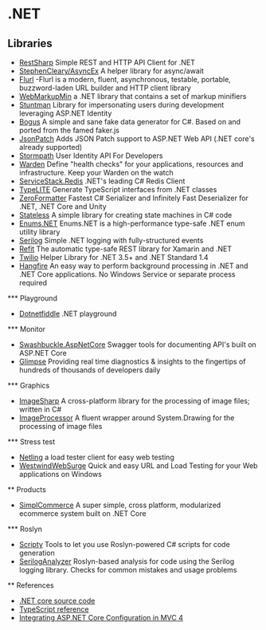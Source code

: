 # .NET

## Libraries
+ [RestSharp](http://restsharp.org) Simple REST and HTTP API Client for .NET
+ [StephenCleary/AsyncEx](https://github.com/StephenCleary/AsyncEx) A helper library for async/await
+ [Flurl](http://tmenier.github.io/Flurl/)  -Flurl is a modern, fluent, asynchronous, testable, portable, buzzword-laden URL builder and HTTP client library
+ [WebMarkupMin](https://github.com/Taritsyn/WebMarkupMin)  a .NET library that contains a set of markup minifiers
+ [Stuntman](https://github.com/ritterim/stuntman) Library for impersonating users during development leveraging ASP.NET Identity
+ [Bogus](https://github.com/bchavez/Bogus) A simple and sane fake data generator for C#. Based on and ported from the famed faker.js
+ [JsonPatch](https://github.com/myquay/JsonPatch) Adds JSON Patch support to ASP.NET Web API (.NET core's already supported) 
+ [Stormpath](https://stormpath.com) User Identity API For Developers
+ [Warden](https://github.com/warden-stack/Warden) Define "health checks" for your applications, resources and infrastructure. Keep your Warden on the watch
+ [ServiceStack.Redis](https://github.com/ServiceStack/ServiceStack.Redis) .NET's leading C# Redis Client
+ [TypeLITE](http://type.litesolutions.net) Generate TypeScript interfaces from .NET classes
+ [ZeroFormatter](https://github.com/neuecc/ZeroFormatter) Fastest C# Serializer and Infinitely Fast Deserializer for .NET, .NET Core and Unity
+ [Stateless](https://github.com/dotnet-state-machine/stateless) A simple library for creating state machines in C# code
+ [Enums.NET](https://github.com/TylerBrinkley/Enums.NET) Enums.NET is a high-performance type-safe .NET enum utility library
+ [Serilog](https://github.com/serilog/serilog) Simple .NET logging with fully-structured events
+ [Refit](https://github.com/paulcbetts/refit) The automatic type-safe REST library for Xamarin and .NET
+ [Twilio](https://github.com/twilio/twilio-csharp) Helper Library for .NET 3.5+ and .NET Standard 1.4
+ [Hangfire](http://hangfire.io)  An easy way to perform background processing in .NET and .NET Core applications. No Windows Service or separate process required


*** Playground
+ [Dotnetfiddle](https://dotnetfiddle.net) .NET playground

*** Monitor
+ [Swashbuckle.AspNetCore](https://github.com/domaindrivendev/Swashbuckle.AspNetCore) Swagger tools for documenting API's built on ASP.NET Core
+ [Glimpse](http://getglimpse.com/) Providing real time diagnostics & insights to the fingertips of hundreds of thousands of developers daily

*** Graphics
+ [ImageSharp](https://github.com/JimBobSquarePants/ImageSharp) A cross-platform library for the processing of image files; written in C#
+ [ImageProcessor](https://github.com/JimBobSquarePants/ImageProcessor)  A fluent wrapper around System.Drawing for the processing of image files

*** Stress test
+ [Netling](https://github.com/hallatore/Netling) a load tester client for easy web testing
+ [WestwindWebSurge](https://github.com/rickstrahl/WestwindWebSurge) Quick and easy URL and Load Testing for your Web applications on Windows

** Products
+ [SimplCommerce](https://github.com/simplcommerce/SimplCommerce) A super simple, cross platform, modularized ecommerce system built on .NET Core

*** Roslyn
+ [Scripty](https://github.com/daveaglick/Scripty) Tools to let you use Roslyn-powered C# scripts for code generation
+ [SerilogAnalyzer](https://github.com/Suchiman/SerilogAnalyzer) Roslyn-based analysis for code using the Serilog logging library. Checks for common mistakes and usage problems

** References
+ [.NET core source code](http://aspnetsource.azurewebsites.net) 
+ [TypeScript reference](https://basarat.gitbooks.io/typescript/content) 
+ [Integrating ASP.NET Core Configuration in MVC 4](http://scottdorman.github.io/2016/03/19/integrating-asp.net-core-configuration-in-mvc-4)  
